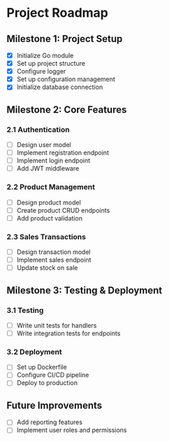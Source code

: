 # Project Roadmap

## Milestone 1: Project Setup
- [x] Initialize Go module
- [x] Set up project structure
- [x] Configure logger
- [x] Set up configuration management
- [x] Initialize database connection

## Milestone 2: Core Features

### 2.1 Authentication
- [ ] Design user model
- [ ] Implement registration endpoint
- [ ] Implement login endpoint
- [ ] Add JWT middleware

### 2.2 Product Management
- [ ] Design product model
- [ ] Create product CRUD endpoints
- [ ] Add product validation

### 2.3 Sales Transactions
- [ ] Design transaction model
- [ ] Implement sales endpoint
- [ ] Update stock on sale

## Milestone 3: Testing & Deployment

### 3.1 Testing
- [ ] Write unit tests for handlers
- [ ] Write integration tests for endpoints

### 3.2 Deployment
- [ ] Set up Dockerfile
- [ ] Configure CI/CD pipeline
- [ ] Deploy to production

## Future Improvements
- [ ] Add reporting features
- [ ] Implement user roles and permissions